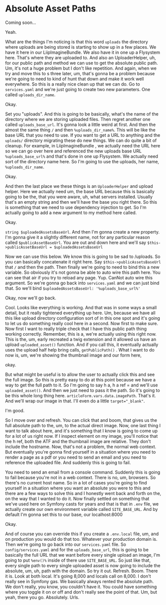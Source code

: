 # Absolute Asset Paths

Coming soon...

Yeah.

What are the things I'm noticing is that this word `uploads` the directory where
uploads are being stored is starting to show up in a few places. We have it here in
our LiipImagineBundle. We also have it in one up a Flysystem here. That's where
they are uploaded to. And also an UploaderHelper, uh, for our public path and method
we can use to get the absolute public path. Um, it's not a huge problem but I don't
like repetition. And again, when we try and move this to s three later, um, that's
gonna be a problem because we're going to need to kind of hunt that down and make it
work well everywhere. So this is a really nice clean up that we can do. Go to
`services.yaml` and we're just going to create two new parameters. One called 
`uploads_dir_name`.

Okay.

Set you "uploads". And this is going to be basically, what's the name of the directory
where we are storing uploaded files. Then regret another one called `uploads_base_url`.
It's gonna look a little weird at first. And then the almost the same thing `/` and then
`%uploads_dir_name%`. This will be like the base URL that you need to
use. If you want to get a URL to anything and the `uploads/` directory migrating these
do new things. We can do quite a bit of cleanup. For example, in LiipImagineBundle
, we actually need the URL here so we can go over here and referenced the new
uploads base URL `%uploads_base_url%` and that's done in one up Flysystem. We
actually need sort of the directory name here. So I'm going to use the uploads, her
name, `%uploads_dir_name`.

Okay.

And then the last place we these things is an `UploaderHelper` and upload helper. Here
we actually need um, the base URL because this is basically going to be the, that you
were aware, uh, what servers installed. Usually that's an empty string and then we'll
have the base you right there. So this is something that we need to use dependency
injection to get. So I'm actually going to add a new argument to my method here
called.

Okay.

`string $uploadedAssetsBaseUrl`. And then I'm gonna create a new property. I'm gonna
give it a slightly different name, not for any particular reason called 
`$publicAssetBaseUrl`. You are out and down here and we'll say 
`$this->publicAssetBaseUrl = $uploadedAssetsBaseUrl`


Now we can use this below. We know this is going to be sad to /uploads. So you can
basically concatenate it right here. Say `$this->publicAssetsBaseUrl`
that `/` and then the path. Then finally we're going to need to bind this a new
variable. So obviously it's not gonna be able to auto wire this path here. You can
see that air if you try to reload any page. Yup. CanNot auto wire this argument. So
we're gonna go back into `services.yaml` and we can just bind that. So we'll bind
`$uploadedAssetsBaseUrl: '%uploads_base_url%'`

Okay, now we'll go back.

Cool. Looks like everything is working. And that was in some ways a small detail, but
it really tightened everything up here. Um, because we have all this like upload
directory configuration sort of in this one spot and it's going to let us do
something really cool here in a second. Now first to make sure. Now first I want to
really triple check that I have this public path thing working correctly. Remember,
this is a, we're actually using this right now. This is the, um, early recreated a
twig extension and it allowed us have an upload `uploaded_asset()` function. And if you
call this, it eventually actually uses the upload half help bring calls, `getPublicPath()`
. What I want to do now is, um, we're showing the thumbnail image and our form
here,

okay.

But what might be useful is to allow the user to actually click this and see the full
image. So this is pretty easy to do at this point because we have a way to get the
full path to it. So I'm going to say h a, h a ref = and we'll use `uploaded_asset()`. And
then we just need to pass it the path. So it's going to be this whole long thing
here. `articleForm.vars.data.imagePath`. That's it. And we'll wrap our
image in that. I'll even do a little `target="_blank"`.

I'm good.

So I move over and refresh. You can click that and boom, that gives us the full
absolute path to the, um, to the actual direct image. Now, one last thing I want to
talk about here, and it's something that I know is going to come up for a lot of us
right now. If I inspect element on my image, you'll notice that the h ref, both the
ATF and the thumbnail image are relative. They don't include the hostname. Now,
that's not a problem, the normal web context. But eventually you're gonna find
yourself in a situation where you need to render a page as a pdf or you need to send
an email and you need to reference the uploaded file. And suddenly this is going to
fail.

You need to send an email from a console command. Suddenly this is going to fail
because you're not in a web context. There is no, um, browsers. So there's no current
host name. So in a lot of cases you're going to find yourself in a situation where
you want an absolute you were to this and there are a few ways to solve this and I
honestly went back and forth on the, on the way that I wanted to do it. Now finally
settled on something that we've used here on Symfony casts for years and that is that
in `.env` file, we actually create our own environment variable called 
`SITE_BASE_URL`. And by default I'm gonna set this to our base, our localhost:8000

Okay.

And of course you can override this if you create a `.env.local` file, um, and
on production you would do that too. Whatever your production domain is. Then we're
going to go back into our `services.yaml` file. So `config/services.yaml` and
for the `uploads_base_url`, this is going to be basically the full URL that we want
before every single upload an image, I'm going to put `%env()%`
inside of there use `SITE_BASE_URL`. So just like that, every single path to
every single uploaded asset is now going to include the absolute, um, uh, path with
the domain. So try it out. Refresh. Boom. There it is. Look at both local. It's going
8,000 and locals call on 8,000. I don't really see in Symfony gas. We basically
always rented the absolute path. We don't really, you know, you couldn't have it. You
could have something where you toggle it on or off and don't really see the point of
that. Um, but yeah, there you go. Absolutely. Urls.